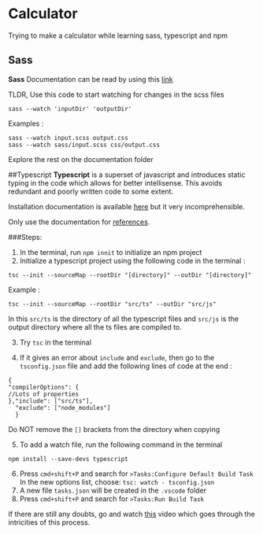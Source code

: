 # Calculator
Trying to make a calculator while learning sass, typescript and npm

## Sass
**Sass** Documentation can be read by using this [link](https://sass-lang.com/guide)

TLDR, 
Use this code to start watching for changes in the scss files

```
sass --watch 'inputDir' 'outputDir'
```
Examples :

```
sass --watch input.scss output.css
sass --watch sass/input.scss css/output.css
```

Explore the rest on the documentation folder

##Typescript
**Typescript** is a superset of javascript and introduces static typing in the code which allows for better intellisense.
This avoids redundant and poorly written code to some extent.

Installation documentation is available [here](https://www.typescriptlang.org/download) but it very incomprehensible.

Only use the documentation for [references](https://www.typescriptlang.org/docs/).

###Steps:
1. In the terminal, run
	`npm innit` to initialize an npm project
2. Initialize a typescript project using the following code in the terminal :
```
tsc --init --sourceMap --rootDir "[directory]" --outDir "[directory]"
```
Example :
```
tsc --init --sourceMap --rootDir "src/ts" --outDir "src/js"
```
In this `src/ts` is the directory of all the typescript files and `src/js` is the output directory where all the ts files are compiled to.

3. Try `tsc` in the terminal

4. If it gives an error about `include` and `exclude`, then go to the `tsconfig.json` file and add the following lines of code at the end :
```
{
"compilerOptions": {
//Lots of properties
},"include": ["src/ts"],
  "exclude": ["node_modules"]
  }
```
Do NOT remove the `[]` brackets from the directory when copying

5. To add a watch file, run the following command in the terminal
```
npm install --save-devs typescript
```
6. Press `cmd+shift+P` and search for `>Tasks:Configure Default Build Task`
In the new options list, choose:
`tsc: watch - tsconfig.json`
7. A new file `tasks.json` will be created in the `.vscode` folder
8. Press `cmd+shift+P` and search for `>Tasks:Run Build Task`


If there are still any doubts, go and watch [this](https://www.youtube.com/watch?v=4zdBk6wisxc) video which goes through the intricities of this process.
